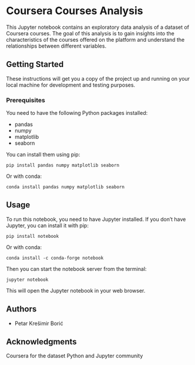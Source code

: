 # Coursera Courses Analysis

This Jupyter notebook contains an exploratory data analysis of a dataset of Coursera courses. The goal of this analysis is to gain insights into the characteristics of the courses offered on the platform and understand the relationships between different variables.

## Getting Started

These instructions will get you a copy of the project up and running on your local machine for development and testing purposes.

### Prerequisites

You need to have the following Python packages installed:

- pandas
- numpy
- matplotlib
- seaborn

You can install them using pip:

```
pip install pandas numpy matplotlib seaborn
```

Or with conda:

```
conda install pandas numpy matplotlib seaborn
```

## Usage
To run this notebook, you need to have Jupyter installed. If you don’t have Jupyter, you can install it with pip:

```
pip install notebook
```

Or with conda:

```
conda install -c conda-forge notebook
```

Then you can start the notebook server from the terminal:

```
jupyter notebook
```

This will open the Jupyter notebook in your web browser.

## Authors
- Petar Krešimir Borić
  
## Acknowledgments
Coursera for the dataset
Python and Jupyter community

